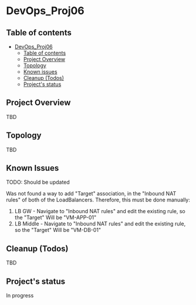 # DevOps_Proj06
## Table of contents
- [DevOps_Proj06](#devops_proj04)
  - [Table of contents](#table-of-contents)
  - [Project Overview](#project-overview)
  - [Topology](#Topology)
  - [Known issues](#known-issues)
  - [Cleanup (Todos)](#Cleanup-(Todos))
  - [Project's status](#projects-status)


## Project Overview
TBD


## Topology
TBD

<!-- <br><kbd>
  <img style="display: block;margin-left: auto;margin-right: auto; width: 50%; height: 50%;" src="https://github.com/gy-m/DevOps/blob/main/Terraform/Project_05/Documentation/Topology.svg">
</kbd><br> -->


## Known Issues
TODO: Should be updated

Was not found a way to add "Target" association, in the "Inbound NAT rules" of both of the LoadBalancers. Therefore, this must be done manually:
1. LB GW - Navigate to "Inbound NAT rules" and edit the existing rule, so the "Target" Will be "VM-APP-01"
1. LB Middle - Navigate to "Inbound NAT rules" and edit the existing rule, so the "Target" Will be "VM-DB-01"


## Cleanup (Todos)
TBD


## Project's status
In progress